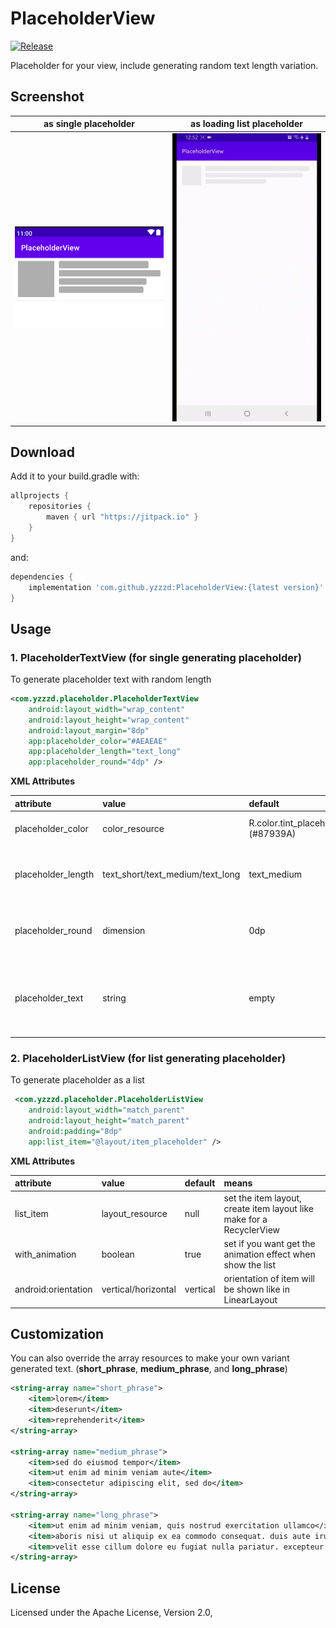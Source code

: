 # PlaceholderView
[![Release](https://jitpack.io/v/yzzzd/PlaceholderView.svg)](https://jitpack.io/#yzzzd/PlaceholderView)

Placeholder for your view, include generating random text length variation.

## Screenshot
| as single placeholder | as loading list placeholder |
|:-:|:-:|
| <img src="https://github.com/yzzzd/Screenshot/blob/main/PlaceholderText.png" width="480"> | <img src="https://github.com/yzzzd/Screenshot/blob/main/PlaceholderList.gif" width="480"> |

## Download
Add it to your build.gradle with:
```gradle
allprojects {
    repositories {
        maven { url "https://jitpack.io" }
    }
}
```
and:

```gradle
dependencies {
    implementation 'com.github.yzzzd:PlaceholderView:{latest version}'
}
```

## Usage

### 1. PlaceholderTextView (for single generating placeholder)
To generate placeholder text with random length
```xml
<com.yzzzd.placeholder.PlaceholderTextView
    android:layout_width="wrap_content"
    android:layout_height="wrap_content"
    android:layout_margin="8dp"
    app:placeholder_color="#AEAEAE"
    app:placeholder_length="text_long"
    app:placeholder_round="4dp" />
```

**XML Attributes**

|attribute            |value                            |default                            |means|
|:--                  |:--                              |:--                                |:--  |
|placeholder_color    |color_resource                   |R.color.tint_placeholder (#87939A) |set the placeholder color|
|placeholder_length   |text_short/text_medium/text_long |text_medium                        |set how long placeholder text will generated|
|placeholder_round    |dimension                        |0dp                                |set if you want to get the rounded placeholder|
|placeholder_text     |string                           |empty                              |set if you want use spesific string mask without randoming length|

### 2. PlaceholderListView (for list generating placeholder)
To generate placeholder as a list
```xml
 <com.yzzzd.placeholder.PlaceholderListView
    android:layout_width="match_parent"
    android:layout_height="match_parent"
    android:padding="8dp"
    app:list_item="@layout/item_placeholder" />
```

**XML Attributes**

|attribute            |value                |default    |means|
|:--                  |:--                  |:--        |:--  |
|list_item            |layout_resource      |null       |set the item layout, create item layout like make for a RecyclerView|
|with_animation       |boolean              |true       |set if you want get the animation effect when show the list|
|android:orientation  |vertical/horizontal  |vertical   |orientation of item will be shown like in LinearLayout|

## Customization

You can also override the array resources to make your own variant generated text. (**short_phrase**, **medium_phrase**, and **long_phrase**)
```xml
<string-array name="short_phrase">
    <item>lorem</item>
    <item>deserunt</item>
    <item>reprehenderit</item>
</string-array>

<string-array name="medium_phrase">
    <item>sed do eiusmod tempor</item>
    <item>ut enim ad minim veniam aute</item>
    <item>consectetur adipiscing elit, sed do</item>
</string-array>

<string-array name="long_phrase">
    <item>ut enim ad minim veniam, quis nostrud exercitation ullamco</item>
    <item>aboris nisi ut aliquip ex ea commodo consequat. duis aute irure dolor in reprehenderit in voluptate</item>
    <item>velit esse cillum dolore eu fugiat nulla pariatur. excepteur sint occaecat cupidatat non proident, sunt in culpa qui officia deserunt mollit anim id est laborum</item>
</string-array>
```

## License
Licensed under the Apache License, Version 2.0,
